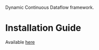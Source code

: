 Dynamic Continuous Dataflow framework. 


Installation Guide
==================
Available [here](INSTALL.md)